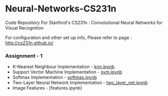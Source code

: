 # Neural-Networks-CS231n

Code Repository For Stanford's CS231n : Convolutional Neural Networks for Visual Recognition

For configuration and other set up info, Please refer to page : http://cs231n.github.io/

### Assignment - 1
* K-Nearest Neighbour Implementation - [knn.ipynb][1]
* Support Vector Machine Implementation - [svm.ipynb][2]
* Softmax Implementation - [softmax.ipynb][3]
* Two-Layer Neural Network Implementation - [two_layer_net.ipynb][4]
* Image Features - [features.ipynb]

[1]: https://github.com/Hasil-Sharma/Neural-Networks-CS231n/blob/master/assignment1/knn.ipynb "K Nearest Neighbour Implementation"
[2]: https://github.com/Hasil-Sharma/Neural-Networks-CS231n/blob/master/assignment1/svm.ipynb "Support Vector Machine Implementation"
[3]: https://github.com/Hasil-Sharma/Neural-Networks-CS231n/blob/master/assignment1/softmax.ipynb "Softmax Implementation"
[4]: https://github.com/Hasil-Sharma/Neural-Networks-CS231n/blob/master/assignment1/two_layer_net.ipynb "Two-Layer Neural Network Implementation"
[5]:  https://github.com/Hasil-Sharma/Neural-Networks-CS231n/blob/master/assignment1/features.ipynb "Image Features Implementation"
